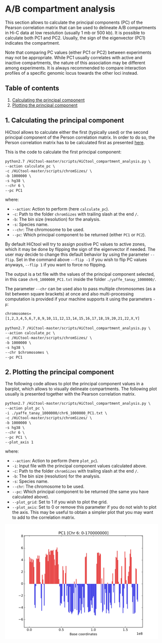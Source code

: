 # A/B compartment analysis

This section allows to calculate the principal components (PC) of the Pearson correlation matrix that can be used to delineate A/B compartments in Hi-C data at low resolution (usually 1 mb or 500 kb). It is possible to calculate both PC1 and PC2. Usually, the sign of the eigenvector (PC1) indicates the compartment.

Note that comparing PC values (either PC1 or PC2) between experiments may not be appropriate. While PC1 usually correlates with active and inactive compartments, the nature of this association may be different among experiments. It is always recommended to compare interaction profiles of a specific genomic locus towards the other loci instead.

## Table of contents

1. [Calculating the principal component](#1-calculating-the-principal-component)
2. [Plotting the principal component](#2-plotting-the-principal-component)

## 1. Calculating the principal component

HiCtool allows to calculate either the first (typically used) or the second principal component of the Person correlation matrix. In order to do so, the Person correlation matrix has to be calculated first as presented [here](/tutorial/normalization-yaffe-tanay.md#22-normalizing-enrichment-oe-data-and-calculating-the-pearson-correlation-matrix).

This is the code to calculate the first principal component:
```unix
python2.7 /HiCtool-master/scripts/HiCtool_compartment_analysis.py \
--action calculate_pc \
-c /HiCtool-master/scripts/chromSizes/ \
-b 1000000 \
-s hg38 \
--chr 6 \
--pc PC1
```

where:

- ``--action``: Action to perform (here ``calculate_pc``).
- ``-c``: Path to the folder ``chromSizes`` with trailing slash at the end ``/``.
- ``-b``: The bin size (resolution) for the analysis.
- ``-s``: Species name.
- ``--chr``: The chromosome to be used.
- ``--pc``: Which principal component to be returned (either ``PC1`` or ``PC2``).

By default HiCtool will try to assign positive PC values to active zones, which it may be done by flipping the sign of the eigenvector if needed. The user may decide to change this default behavior by using the parameter ``--flip``. Set in the command above ``--flip -1`` if you wish to flip PC values anyways, ``--flip 1`` if you want to force no flipping.

The output is a txt file with the values of the principal component selected, in this case ``chr6_1000000_PC1.txt`` inside the folder ``./yaffe_tanay_1000000/``.

The parameter ``--chr`` can be used also to pass multiple chromosomes (as a list between square brackets) at once and also multi-processing computation is provided if your machine supports it using the parameters ``-p``:
```unix
chromosomes=[1,2,3,4,5,6,7,8,9,10,11,12,13,14,15,16,17,18,19,20,21,22,X,Y]

python2.7 /HiCtool-master/scripts/HiCtool_compartment_analysis.py \
--action calculate_pc \
-c /HiCtool-master/scripts/chromSizes/ \
-b 1000000 \
-s hg38 \
--chr $chromosomes \
--pc PC1
```

## 2. Plotting the principal component

The following code allows to plot the principal component values in a barplot, which allows to visually delineate compartments. The following plot usually is presented together with the Pearson correlation matrix.

```unix
python2.7 /HiCtool-master/scripts/HiCtool_compartment_analysis.py \
--action plot_pc \
-i ./yaffe_tanay_1000000/chr6_1000000_PC1.txt \
-c /HiCtool-master/scripts/chromSizes/ \
-b 1000000 \
-s hg38 \
--chr 6 \
--pc PC1 \
--plot_axis 1
```

where:

- ``--action``: Action to perform (here ``plot_pc``).
- ``-i``: Input file with the principal component values calculated above.
- ``-c``: Path to the folder ``chromSizes`` with trailing slash at the end ``/``.
- ``-b``: The bin size (resolution) for the analysis.
- ``-s``: Species name.
- ``--chr``: The chromosome to be used.
- ``--pc``: Which principal component to be returned (the same you have calculated above).
- ``--plot_grid``: Set to 1 if you wish to plot the grid.
- ``--plot_axis``: Set to 0 or remove this parameter if you do not wish to plot the axis. This may be useful to obtain a simpler plot that you may want to add to the correlation matrix.


![](/figures/HiCtool_chr6_1mb_PC1.png)
